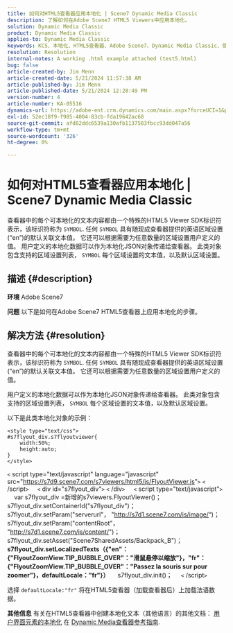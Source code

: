 ```yaml
---
title: 如何对HTML5查看器应用本地化 | Scene7 Dynamic Media Classic
description: 了解如何在Adobe Scene7 HTML5 Viewers中应用本地化。
solution: Dynamic Media Classic
product: Dynamic Media Classic
applies-to: Dynamic Media Classic
keywords: KCS、本地化、HTML5查看器、Adobe Scene7、Dynamic Media Classic、使用方法
resolution: Resolution
internal-notes: A working .html example attached (test5.html)
bug: false
article-created-by: Jim Menn
article-created-date: 5/21/2024 11:57:38 AM
article-published-by: Jim Menn
article-published-date: 5/21/2024 12:28:49 PM
version-number: 4
article-number: KA-05516
dynamics-url: https://adobe-ent.crm.dynamics.com/main.aspx?forceUCI=1&pagetype=entityrecord&etn=knowledgearticle&id=7ced8f4f-6917-ef11-9f8a-6045bd006268
exl-id: 52ec18f9-f985-4004-83cb-fda19642ac68
source-git-commit: afd82ddc6539a130afb1137583fbcc93dd047a56
workflow-type: tm+mt
source-wordcount: '326'
ht-degree: 0%

---
```


# 如何对HTML5查看器应用本地化 | Scene7 Dynamic Media Classic


查看器中的每个可本地化的文本内容都由一个特殊的HTML5 Viewer SDK标识符表示，该标识符称为 `SYMBOL`. 任何 `SYMBOL` 具有随现成查看器提供的英语区域设置(“en”)的默认关联文本值。 它还可以根据需要为任意数量的区域设置用户定义的值。 用户定义的本地化数据可以作为本地化JSON对象传递给查看器。 此类对象包含支持的区域设置列表， `SYMBOL` 每个区域设置的文本值，以及默认区域设置。

## 描述 {#description}


<b>环境</b>
Adobe Scene7

<b>问题</b>
以下是如何在Adobe Scene7 HTML5查看器上应用本地化的步骤。




## 解决方法 {#resolution}


查看器中的每个可本地化的文本内容都由一个特殊的HTML5 Viewer SDK标识符表示，该标识符称为 `SYMBOL`.
任何 `SYMBOL` 具有随现成查看器提供的英语区域设置(“en”)的默认关联文本值。 它还可以根据需要为任意数量的区域设置用户定义的值。

用户定义的本地化数据可以作为本地化JSON对象传递给查看器。
此类对象包含支持的区域设置列表， `SYMBOL` 每个区域设置的文本值，以及默认区域设置。

以下是此类本地化对象的示例：


```
<style type="text/css">
#s7flyout_div.s7flyoutviewer{
    width:50%;
    height:auto;
}
</style>
```


`<` script type=&quot;text/javascript&quot; language=&quot;javascript&quot; src=&quot;<u style="text-decoration:underline">https://s7d9.scene7.com/s7viewers/html5/js/FlyoutViewer.js</u>&quot;`>` `<` /script`>`
    `<` div id=&quot;s7flyout_div&quot;`>` `<` /div`>`
    `<` script type=&quot;text/javascript&quot;`>`
    var s7flyout_div =新增的s7viewers.FlyoutViewer()；s7flyout_div.setContainerId(&quot;s7flyout_div&quot;)；s7flyout_div.setParam(&quot;serverurl&quot;， &quot;<u style="text-decoration:underline">http://s7d1.scene7.com/is/image/</u>“)； s7flyout_div.setParam(&quot;contentRoot&quot;， &quot;<u style="text-decoration:underline">http://s7d1.scene7.com/is/content/</u>&quot;)； s7flyout_div.setAsset(&quot;Scene7SharedAssets/Backpack_B&quot;)；
    <b>s7flyout_div.setLocalizedTexts（{&quot;en&quot;：{&quot;FlyoutZoomView.TIP_BUBBLE_OVER&quot;：&quot;滑鼠悬停以缩放&quot;}，&quot;fr&quot;：{&quot;FlyoutZoomView.TIP_BUBBLE_OVER&quot;：&quot;Passez la souris sur pour zoomer&quot;}，defaultLocale：&quot;fr&quot;}）</b>
    s7flyout_div.init()；
    `<` /script`>`

选择 `defaultLocale:"fr"` 将在HTML5查看器（加载查看器后）上加载法语数据。<br>


<b>其他信息</b>
有关在HTML5查看器中创建本地化文本（其他语言）的其他文档： [用户界面元素的本地化](https://experienceleague.adobe.com/en/docs/dynamic-media-developer-resources/library/viewers-aem-assets-dmc/flyout/c-html5-flyout-viewer-20-localization) 在 [Dynamic Media查看器参考指南](https://experienceleague.adobe.com/en/docs/dynamic-media-developer-resources/library/homeviewers).
